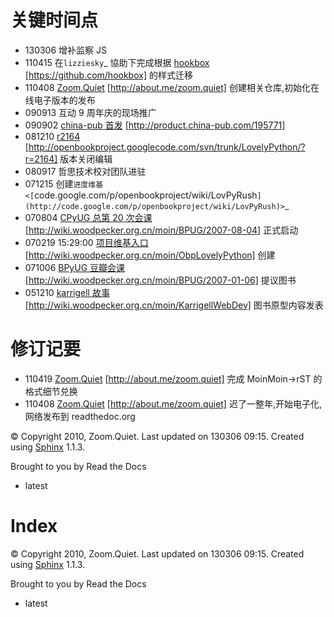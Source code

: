 # 关键时间点

*   130306 增补监察 JS
*   110415 在`lizziesky`_ 協助下完成根据 [hookbox](https://github.com/hookbox) [https://github.com/hookbox] 的样式迁移
*   110408 [Zoom.Quiet](http://about.me/zoom.quiet) [http://about.me/zoom.quiet] 创建相关仓库,初始化在线电子版本的发布
*   090913 互动 9 周年庆的现场推广
*   090902 [china-pub 首发](http://product.china-pub.com/195771) [http://product.china-pub.com/195771]
*   081210 [r2164](http://openbookproject.googlecode.com/svn/trunk/LovelyPython/?r=2164) [http://openbookproject.googlecode.com/svn/trunk/LovelyPython/?r=2164] 版本关闭编辑
*   080917 哲思技术校对团队进驻
*   071215 创建`进度维基 <[`code.google.com/p/openbookproject/wiki/LovPyRush`](http://code.google.com/p/openbookproject/wiki/LovPyRush)>`_
*   070804 [CPyUG 总第 20 次会课](http://wiki.woodpecker.org.cn/moin/BPUG/2007-08-04) [http://wiki.woodpecker.org.cn/moin/BPUG/2007-08-04] 正式启动
*   070219 15:29:00 [项目维基入口](http://wiki.woodpecker.org.cn/moin/ObpLovelyPython) [http://wiki.woodpecker.org.cn/moin/ObpLovelyPython] 创建
*   071006 [BPyUG 豆瓣会课](http://wiki.woodpecker.org.cn/moin/BPUG/2007-01-06) [http://wiki.woodpecker.org.cn/moin/BPUG/2007-01-06] 提议图书
*   051210 [karrigell 故事](http://wiki.woodpecker.org.cn/moin/KarrigellWebDev) [http://wiki.woodpecker.org.cn/moin/KarrigellWebDev] 图书原型内容发表

# 修订记要

*   110419 [Zoom.Quiet](http://about.me/zoom.quiet) [http://about.me/zoom.quiet] 完成 MoinMoin->rST 的格式细节兑换
*   110408 [Zoom.Quiet](http://about.me/zoom.quiet) [http://about.me/zoom.quiet] 迟了一整年,开始电子化,网络发布到 readthedoc.org

© Copyright 2010, Zoom.Quiet. Last updated on 130306 09:15. Created using [Sphinx](http://sphinx.pocoo.org/) 1.1.3.

Brought to you by Read the Docs

*   latest

# Index

© Copyright 2010, Zoom.Quiet. Last updated on 130306 09:15. Created using [Sphinx](http://sphinx.pocoo.org/) 1.1.3.

Brought to you by Read the Docs

*   latest